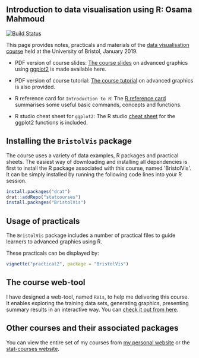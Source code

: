 
<!-- README.md is generated from README.Rmd. Please edit that file -->
Introduction to data visualisation using R: Osama Mahmoud
---------------------------------------------------------

[![Build Status](https://travis-ci.org/statcourses/BristolVis.svg?branch=master)](https://travis-ci.org/statcourses/BristolVis)

This page provides notes, practicals and materials of the [data visualisation course](http://www.bristol.ac.uk/medical-school/study/short-courses/Introduction-to-Data-Visualisation-and-Web-Applications-Using-R/) held at the University of Bristol, January 2019.

-   PDF version of course slides: [The course slides](https://raw.githubusercontent.com/statcourses/BristolVis/master/slides.pdf) on advanced graphics using [ggplot2](https://cran.r-project.org/web/packages/ggplot2/) is made available here.

-   PDF version of course tutorial: [The course tutorial](https://raw.githubusercontent.com/statcourses/BristolVis/master/tutorial.pdf) on advanced graphics is also provided.

-   R reference card for `Introduction to R`: The [R reference card](https://raw.githubusercontent.com/statcourses/BristolVis/master/Refcard_IntroR.pdf) summarises some useful basic commands, concepts and functions.

-   R studio cheat sheet for `ggplot2`: The R studio [cheat sheet](https://raw.githubusercontent.com/statcourses/BristolVis/master/ggplot2-cheatsheet.pdf) for the ggplot2 functions is included.

Installing the `BristolVis` package
-----------------------------------

The course uses a variety of data examples, R packages and practical sheets. The easiest way of downloading and installing all dependencies is first to install the R package associated with this course, named 'BristolVis'. It can be simply installed by running the following code lines into your R session.

``` r
install.packages("drat")
drat::addRepo("statcourses")
install.packages("BristolVis")
```

Usage of practicals
-------------------

The `BristolVis` package includes a number of practical files to guide learners to advanced graphics using R.

These practicals can be displayed by:

``` r
vignette("practical2", package = "BristolVis")
```

The course web-tool
-------------------

I have designed a web-tool, named `RVis`, to help me delivering this course. It enables exploring the training data sets, generating graphics, presenting summary results in an interactive way. You can [check it out from here](http://bristol-medical-stat.bristol.ac.uk:3838/RVis/).

Other courses and their associated packages
-------------------------------------------

You can view the entire set of my courses from [my personal website](http://osmahmoud.com/R-courses/) or the [stat-courses website](https://statcourses.github.io/).
